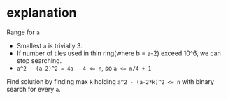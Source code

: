 # explanation

Range for `a`

- Smallest `a` is trivially 3.
- If number of tiles used in thin ring(where b = a-2) exceed 10^6, we can stop searching.
- `a^2 - (a-2)^2 = 4a - 4 <= n`, so `a <= n/4 + 1`

Find solution by finding max `k` holding `a^2 - (a-2*k)^2 <= n` with binary search for every `a`.

